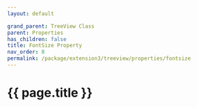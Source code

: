 ```yaml
---
layout: default

grand_parent: TreeView Class
parent: Properties
has_children: false
title: FontSize Property
nav_order: 8
permalink: /package/extension3/treeview/properties/fontsize
---
```

# {{ page.title }}
